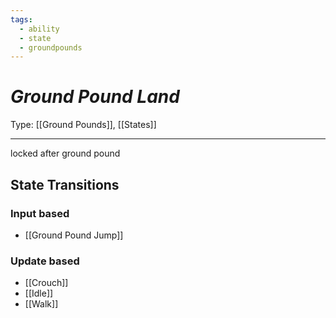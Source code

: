 ```yaml
---
tags:
  - ability
  - state
  - groundpounds
---
```

# _Ground Pound Land_

Type: [[Ground Pounds]], [[States]]

----


locked after ground pound

## State Transitions

### Input based

* [[Ground Pound Jump]]

### Update based

* [[Crouch]]
* [[Idle]]
* [[Walk]]